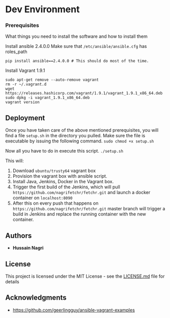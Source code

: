 # Dev Environment


### Prerequisites

What things you need to install the software and how to install them

Install ansible 2.4.0.0
Make sure that `/etc/ansible/ansible.cfg` has roles_path

```
pip install ansible==2.4.0.0 # This should do most of the time.
```

Install Vagrant 1.9.1

```
sudo apt-get remove --auto-remove vagrant
rm -r ~/.vagrant.d
wget https://releases.hashicorp.com/vagrant/1.9.1/vagrant_1.9.1_x86_64.deb
sudo dpkg -i vagrant_1.9.1_x86_64.deb
vagrant version
```

## Deployment

Once you have taken care of the above mentioned prerequisites,
you will find a file `setup.sh` in the directory you pulled.
Make sure the file is executable by issuing the following command.
```sudo chmod +x setup.sh ```

Now all you have to do in execute this script.
```./setup.sh```

This will:
1. Download `ubuntu/trusty64` vagrant box
2. Provision the vagrant box with ansible script.
3. Install Java, Jenkins, Docker in the Vagrant box.
4. Trigger the first build of the Jenkins, which will pull `https://github.com/nagrifetchr/fetchr.git` and launch a docker container on `localhost:8090`
5. After this on every push that happens on `https://github.com/nagrifetchr/fetchr.git` master branch will trigger a build in Jenkins and replace the running container with the new container.

## Authors

* **Hussain Nagri**

## License

This project is licensed under the MIT License - see the [LICENSE.md](LICENSE.md) file for details


## Acknowledgments

* https://github.com/geerlingguy/ansible-vagrant-examples